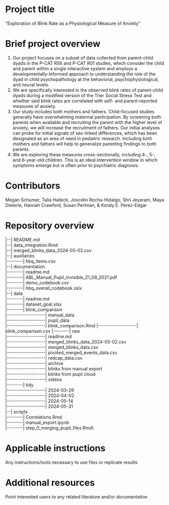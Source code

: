 
# Project title

"Exploration of Blink Rate as a Physiological Measure of Anxiety"

# Brief project overview

1) Our project focuses on a subset of data collected from parent-child dyads in the P-CAT R56 and P-CAT R01 studies, which consider the child and parent within a single interactive system and employs a developmentally-informed approach to understanding the role of the dyad in child psychopathology at the behavioral, psychophysiological, and neural levels.
2) We are specifically interested in the observed blink rates of parent-child dyads during a modified version of the Trier Social Stress Test and whether said blink rates are correlated with self- and parent-reported measures of anxiety.
3) Our study includes both mothers and fathers. Child-focused studies generally have overwhelming maternal participation. By screening both parents when available and recruiting the parent with the higher level of anxiety, we will increase the recruitment of fathers. Our initial analyses can probe for initial signals of sex-linked differences, which has been designated as an area of need in pediatric research. Including both mothers and fathers will help to generalize parenting findings to both parents.
5) We are exploring these measures cross-sectionally, including 4-,  5-, and 6-year-old children. This is an ideal intervention window in which symptoms emerge but is often prior to psychiatric diagnosis.

# Contributors

Megan Schumer, Talia Halleck, Joscelin Rocha-Hidalgo, Shri Jeyaram, Maya Dieterle, Hannah Crawford, Susan Perlman, & Koraly E. Pérez-Edgar

# Repository overview

|--| README.md\
|--| data_integration.Rmd\
|--| merged_blinks_data_2024-05-02.csv\
|--| auxiliaries\
|--------| hbq_items.csv\
|--| documentation\
|--------| readme.md\
|--------| ABL_Manual_Pupil_Invisible_21_09_2021.pdf\
|--------| demo_codebook.csv\
|--------| hbq_overall_codebook.xslx\
|--| data\
|--------| readme.md\
|--------| dataset_goal.xlsx\
|--------| blink_comparison\
|-------------------| manual_data\
|-------------------| pupil_data\
|-------------------| blink_comparison.Rmd
|-------------------| blink_comparison.csv
|--------| raw\
|-------------------| readme.md\
|-------------------| merged_blinks_data_2024-05-02.csv\
|-------------------| merged_blinks_data.csv\
|-------------------| pivoted_merged_events_data.csv\
|-------------------| redcap_data.csv\
|-------------------| archive\
|-------------------| blinks from manual export\
|-------------------| blinks from pupil cloud\
|-------------------| videos\
|--------| tidy\
|-------------------| 2024-03-29\
|-------------------| 2024-04-02\
|-------------------| 2024-05-14\
|-------------------| 2024-05-31\
|--| scripts\
|--------| Correlations.Rmd\
|--------| manual_export.ipynb\
|--------| step_0_merging_pupil_files.Rmd\

# Applicable instructions
Any instructions/tools necessary to use files or replicate results

# Additional resources
Point interested users to any related literature and/or documentation
